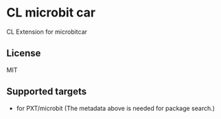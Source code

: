 # CL microbit car

CL Extension for microbitcar

## License

MIT

## Supported targets

* for PXT/microbit
(The metadata above is needed for package search.)
